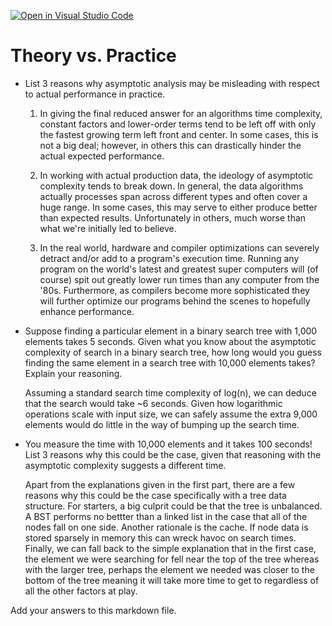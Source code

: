 [![Open in Visual Studio Code](https://classroom.github.com/assets/open-in-vscode-718a45dd9cf7e7f842a935f5ebbe5719a5e09af4491e668f4dbf3b35d5cca122.svg)](https://classroom.github.com/online_ide?assignment_repo_id=11974266&assignment_repo_type=AssignmentRepo)
# Theory vs. Practice

- List 3 reasons why asymptotic analysis may be misleading with respect to
  actual performance in practice.

  1. In giving the final reduced answer for an algorithms time complexity, constant factors and lower-order terms tend to be left off with only the fastest growing term left front and center. In some cases, this
     is not a big deal; however, in others this can drastically hinder the actual expected performance.
 
  3. In working with actual production data, the ideology of asymptotic complexity tends to break down. In general, the data algorithms actually processes span across different types and often cover a huge
     range. In some cases, this may serve to either produce better than expected results. Unfortunately in others, much worse than what we're initially led to believe.

  4. In the real world, hardware and compiler optimizations can severely detract and/or add to a program's execution time. Running any program on the world's latest and greatest super computers will (of course)
     spit out greatly lower run times than any computer from the '80s. Furthermore, as compilers become more sophisticated they will further optimize our programs behind the scenes to hopefully enhance
     performance.

- Suppose finding a particular element in a binary search tree with 1,000
  elements takes 5 seconds. Given what you know about the asymptotic complexity
  of search in a binary search tree, how long would you guess finding the same
  element in a search tree with 10,000 elements takes? Explain your reasoning.

  Assuming a standard search time complexity of log(n), we can deduce that the search would take ~6 seconds. Given how logarithmic operations scale with input size, we can safely assume the extra 9,000 elements
  would do little in the way of bumping up the search time.

- You measure the time with 10,000 elements and it takes 100 seconds! List 3
  reasons why this could be the case, given that reasoning with the asymptotic
  complexity suggests a different time.

  Apart from the explanations given in the first part, there are a few reasons why this could be the case specifically with a tree data structure. For starters, a big culprit could be that the tree is
  unbalanced. A BST performs no bettter than a linked list in the case that all of the nodes fall on one side. Another rationale is the cache. If node data is stored sparsely in memory this can wreck
  havoc on search times. Finally, we can fall back to the simple explanation that in the first case, the element we were searching for fell near the top of the tree whereas with the larger tree, perhaps the
  element we needed was closer to the bottom of the tree meaning it will take more time to get to regardless of all the other factors at play.

  

Add your answers to this markdown file.
